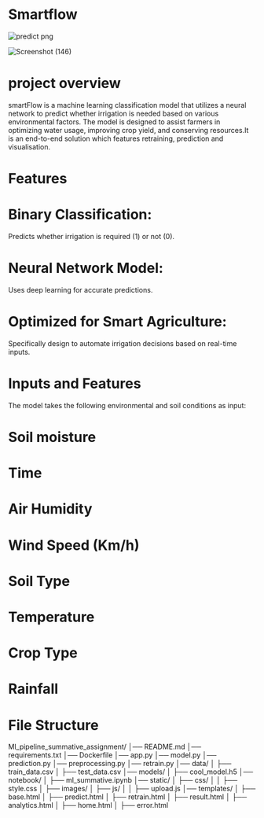 # Smartflow





![predict png](https://github.com/user-attachments/assets/85b8bb14-7f82-4a16-b702-6bdcc8095938)

![Screenshot (146)](https://github.com/user-attachments/assets/ed0207e0-e396-4e60-9807-ddb8e78aeb86)







# project overview

smartFlow is a machine learning classification model that utilizes a neural network to predict whether irrigation is needed based on various environmental factors.
The model is designed to assist farmers in optimizing water usage, improving crop yield, and conserving resources.It is an end-to-end solution which features retraining, prediction and visualisation.

# Features

# Binary Classification:  
Predicts whether irrigation is required (1) or not (0).

# Neural Network Model: 
Uses deep learning for accurate predictions.

# Optimized for Smart Agriculture: 
Specifically design to  automate irrigation decisions based on real-time inputs.

# Inputs and Features
The model takes the following environmental and soil conditions as input:

# Soil moisture
# Time
# Air Humidity
# Wind Speed (Km/h)
# Soil Type
# Temperature
# Crop Type
# Rainfall

# File Structure

Ml_pipeline_summative_assignment/
│── README.md
│── requirements.txt
│── Dockerfile
│── app.py
│── model.py
│── prediction.py
│── preprocessing.py
│── retrain.py
│── data/
│   ├── train_data.csv
│   ├── test_data.csv
│── models/
│   ├── cool_model.h5
│── notebook/
│   ├── ml_summative.ipynb
│── static/
│   ├── css/
│   │   ├── style.css
│   ├── images/
│   ├── js/
│   │   ├── upload.js
│── templates/
│   ├── base.html
│   ├── predict.html
│   ├── retrain.html
│   ├── result.html
│   ├── analytics.html
│   ├── home.html
│   ├── error.html

